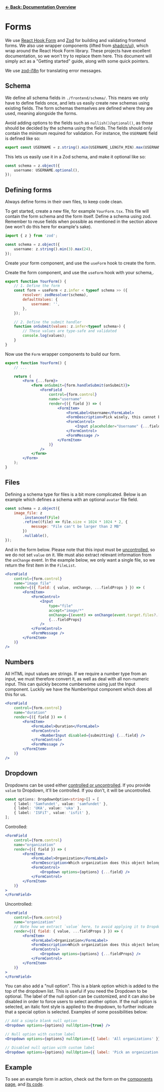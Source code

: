 [**&larr; Back: Documentation Overview**](../../README.md)

# Forms

We use [React Hook Form](https://react-hook-form.com/) and [Zod](https://zod.dev/) for building and validating frontend
forms. We also use wrapper components (lifted from [shadcn/ui](https://ui.shadcn.com/docs/components/form)), which wrap
around the React Hook Form library. These projects have excellent documentation, so we won't try to replace them here.
This document will simply act as a "Getting started" guide, along with some quick pointers.

We use [zod-i18n](https://github.com/aiji42/zod-i18n) for translating error messages.

## Schema

We define all schema fields in `./frontend/schema/`. This means we only have to define fields once, and lets us easily
create new schemas using existing fields. The form schemas themselves are defined where they are used, meaning alongside
the forms.

Avoid adding options to the fields such as `nullish()`/`optional()`, as those should be decided by the schema using the
fields. The fields should only contain the minimum required for validation. For instance, the `USERNAME` field is
defined like so:

```ts
export const USERNAME = z.string().min(USERNAME_LENGTH_MIN).max(USERNAME_LENGTH_MAX);
```

This lets us easily use it in a Zod schema, and make it optional like so:

```ts
const schema = z.object({
    username: USERNAME.optional(),
});
```

## Defining forms

Always define forms in their own files, to keep code clean.

To get started, create a new file, for example `YourForm.tsx`. This file will contain the form schema and the form
itself. Define a schema using zod. Remember to reuse fields when possible as mentioned in the section above (we won't do
this here for example's sake).

```ts
import { z } from 'zod';

const schema = z.object({
    username: z.string().min(3).max(24),
});
```

Create your form component, and use the `useForm` hook to create the form.

Create the form component, and use the `useForm` hook with your schema,.

```jsx
export function YourForm() {
    // 1. Define the form
    const form = useForm < z.infer < typeof schema >> ({
        resolver: zodResolver(schema),
        defaultValues: {
            username: '',
        },
    });

    // 2. Define the submit handler
    function onSubmit(values: z.infer<typeof schema>) {
        // These values are type-safe and validated
        console.log(values);
    }
}
```

Now use the `Form` wrapper components to build our form.

```jsx
export function YourForm() {
    // ...

    return (
        <Form {...form}>
            <form onSubmit={form.handleSubmit(onSubmit)}>
                <FormField
                    control={form.control}
                    name="username"
                    render={({ field }) => (
                        <FormItem>
                            <FormLabel>Username</FormLabel>
                            <FormDescription>Pick wisely, this cannot be changed later!</FormDescription>
                            <FormControl>
                                <Input placeholder="Username" {...field} />
                            </FormControl>
                            <FormMessage />
                        </FormItem>
                    )}
                />
            </form>
        </Form>
    );
}
```

## Files

Defining a schema type for files is a bit more complicated. Below is an example which defines a schema with an
optional `avatar` file field.

```jsx
const schema = z.object({
    image_file: z
        .instanceof(File)
        .refine((file) => file.size < 1024 * 1024 * 2, {
            message: "File can't be larger than 2 MB"
        })
        .nullable(),
});
```

And in the form below. Please note that this input must
be [uncontrolled](https://react.dev/learn/sharing-state-between-components#controlled-and-uncontrolled-components), so
we do not set `value` on it. We must also extract relevant information from the `onChange` event. In the example below,
we only want a single file, so we return the first item in the `FileList`.

```jsx
<FormField
    control={form.control}
    name="image_file"
    render={({ field: { value, onChange, ...fieldProps } }) => (
        <FormItem>
            <FormControl>
                <Input
                    type="file"
                    accept="image/*"
                    onChange={(event) => onChange(event.target.files?.[0])}
                    {...fieldProps}
                />
            </FormControl>
            <FormMessage />
        </FormItem>
    )}
/>
```

## Numbers

All HTML input values are strings. If we require a number type from an input, we must therefore convert it, as well as
deal with all non-numeric input. This can quickly become cumbersome using just the Input component. Luckily we have the
NumberInput component which does all this for us.

```jsx
<FormField
    control={form.control}
    name="duration"
    render={({ field }) => (
        <FormItem>
            <FormLabel>Duration</FormLabel>
            <FormControl>
                <NumberInput disabled={submitting} {...field} />
            </FormControl>
            <FormMessage />
        </FormItem>
    )}
/>
```

## Dropdown

Dropdowns can be used
either [controlled or uncontrolled](https://react.dev/learn/sharing-state-between-components#controlled-and-uncontrolled-components).
If you provide `value` to Dropdown, it'll be controlled. If you don't, it will be uncontrolled.

```ts
const options: DropdownOption<string>[] = [
    { label: 'Samfundet', value: 'samfundet' },
    { label: 'UKA', value: 'uka' },
    { label: 'ISFiT', value: 'isfit' },
];
```

Controlled:

```jsx
<FormField
    control={form.control}
    name="organization"
    render={({ field }) => (
        <FormItem>
            <FormLabel>Organization</FormLabel>
            <FormDescription>Which organization does this object belong to?</FormDescription>
            <FormControl>
                <Dropdown options={options} {...field} />
            </FormControl>
        </FormItem>
    )}
>
</FormField>
```

Uncontrolled:

```jsx
<FormField
    control={form.control}
    name="organization"
    // Note how we extract `value` here, to avoid applying it to Dropdown
    render={({ field: { value, ...fieldProps } }) => (
        <FormItem>
            <FormLabel>Organization</FormLabel>
            <FormDescription>Which organization does this object belong to?</FormDescription>
            <FormControl>
                <Dropdown options={options} {...fieldProps} />
            </FormControl>
        </FormItem>
    )}
>
</FormField>
```

You can also add a "null option". This is a blank option which is added to the top of the dropdown list. This is useful
if you need the Dropdown to be optional. The label of the null option can be customized, and it can also be disabled in
order to force users to select another option. If the null option is selected, an italic font style is applied to the
dropdown, to further indicate that a special option is selected. Examples of some possibilities below:

```jsx
// Add a simple blank null option
<Dropdown options={options} nullOption={true} />
```

```jsx
// Null option with custom label
<Dropdown options={options} nullOption={{ label: 'All organizations' }} />
```

```jsx
// Disabled null option with custom label
<Dropdown options={options} nullOption={{ label: 'Pick an organization', disabled: true }} />
```


## Example

To see an example form in action, check out the form on the [components page](http://localhost:3000/components),
and [its code](../../../frontend/src/Pages/ComponentPage/ExampleForm.tsx).

